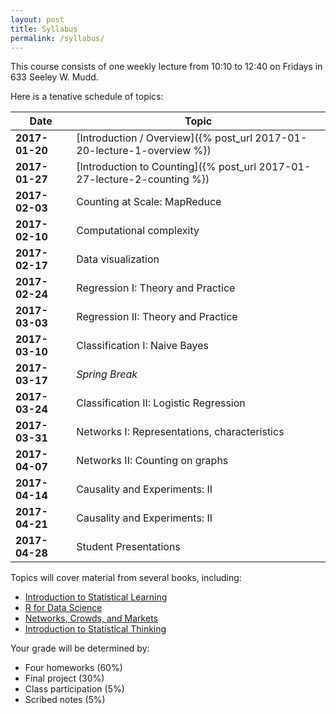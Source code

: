 ```yaml
---
layout: post
title: Syllabus
permalink: /syllabus/
---
```


This course consists of one weekly lecture from 10:10 to 12:40 on Fridays in 633 Seeley W. Mudd.

Here is a tenative schedule of topics:

|Date|Topic|
|----|-----|
|**2017-01-20**| [Introduction / Overview]({% post_url 2017-01-20-lecture-1-overview %}) |
|**2017-01-27**| [Introduction to Counting]({% post_url 2017-01-27-lecture-2-counting %}) |
|**2017-02-03**| Counting at Scale: MapReduce |
|**2017-02-10**| Computational complexity |
|**2017-02-17**| Data visualization |
|**2017-02-24**| Regression I: Theory and Practice |
|**2017-03-03**| Regression II: Theory and Practice |
|**2017-03-10**| Classification I: Naive Bayes |
|**2017-03-17**| *Spring Break*|
|**2017-03-24**| Classification II: Logistic Regression |
|**2017-03-31**| Networks I: Representations, characteristics |
|**2017-04-07**| Networks II: Counting on graphs |
|**2017-04-14**| Causality and Experiments: II |
|**2017-04-21**| Causality and Experiments: II |
|**2017-04-28**| Student Presentations|

Topics will cover material from several books, including:

* [Introduction to Statistical Learning](http://www-bcf.usc.edu/~gareth/ISL/)
* [R for Data Science](http://r4ds.had.co.nz/)
* [Networks, Crowds, and Markets](http://www.cs.cornell.edu/home/kleinber/networks-book/)
* [Introduction to Statistical Thinking](http://pluto.huji.ac.il/~msby/StatThink/index.html)

Your grade will be determined by:

* Four homeworks (60%)
* Final project (30%)
* Class participation (5%)
* Scribed notes (5%)
